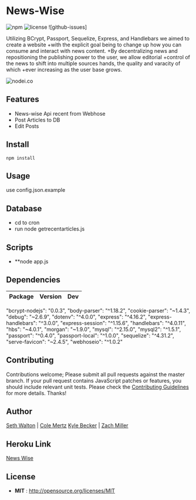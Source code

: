 # News-Wise

![npm](https://img.shields.io/npm/v/node-readme.svg) ![license](https://img.shields.io/npm/l/node-readme.svg) ![github-issues]

Utilizing BCrypt, Passport, Sequelize, Express, and Handlebars we aimed to create a website 
 +with the explicit goal being to change up how you can consume and interact with news content.
 +By decentralizing news and repositioning the publishing power to the user, we allow editorial 
 +control of the news to shift into multiple sources hands, the quality and varacity of which
 +ever increasing as the user base grows.

![nodei.co](https://nodei.co/npm/node-readme.png?downloads=true&downloadRank=true&stars=true)

## Features

 - News-wise Api recent from Webhose
 - Post Articles to DB
 - Edit Posts

## Install

`npm install`

## Usage

use config.json.example

## Database
- cd to cron
- run node getrecentarticles.js

## Scripts  

 - **node app.js

## Dependencies

Package | Version | Dev
--- |:---:|:---:
"bcrypt-nodejs": "0.0.3",
"body-parser": "^1.18.2",
"cookie-parser": "~1.4.3",
"debug": "~2.6.9",
"dotenv": "^4.0.0",
"express": "^4.16.2",
"express-handlebars": "^3.0.0",
"express-session": "^1.15.6",
"handlebars": "^4.0.11",
"hbs": "~4.0.1",
"morgan": "~1.9.0",
"mysql": "^2.15.0",
"mysql2": "^1.5.1",
"passport": "^0.4.0",
"passport-local": "^1.0.0",
"sequelize": "^4.31.2",
"serve-favicon": "~2.4.5",
"webhoseio": "^1.0.2"


## Contributing

Contributions welcome; Please submit all pull requests against the master branch. If your pull request contains JavaScript patches or features, you should include relevant unit tests. Please check the [Contributing Guidelines](contributng.md) for more details. Thanks!

## Author

[Seth Walton](https://github.com/wmadhatterw) | [Cole Mertz](https://github.com/Cole-Mertz)
[Kyle Becker](https://github.com/kmbecker) | [Zach Miller](https://github.com/Zbmiller)

## Heroku Link
[News Wise](https://newswise.herokuapp.com/recent)

## License

 - **MIT** : http://opensource.org/licenses/MIT
